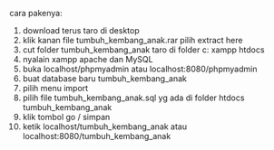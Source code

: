 
cara pakenya:
1. download terus taro di desktop
2. klik kanan file tumbuh_kembang_anak.rar pilih extract here
3. cut folder tumbuh_kembang_anak taro di folder c: xampp htdocs
4. nyalain xampp apache dan MySQL
5. buka localhost/phpmyadmin atau localhost:8080/phpmyadmin 
6. buat database baru tumbuh_kembang_anak
7. pilih menu import
8. pilih file tumbuh_kembang_anak.sql yg ada di folder htdocs tumbuh_kembang_anak
9. klik tombol go / simpan
10. ketik localhost/tumbuh_kembang_anak atau localhost:8080/tumbuh_kembang_anak

